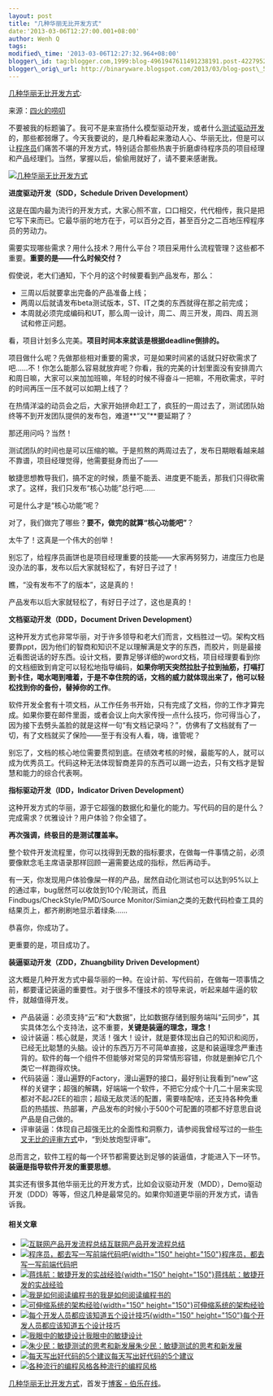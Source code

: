 ```yaml
--- 
layout: post 
title: "几种华丽无比开发方式" 
date:'2013-03-06T12:27:00.001+08:00' 
author: Wenh Q
tags:
modified\_time: '2013-03-06T12:27:32.964+08:00' 
blogger\_id: tag:blogger.com,1999:blog-4961947611491238191.post-4227952252917869146
blogger\_orig\_url: http://binaryware.blogspot.com/2013/03/blog-post\_5.html
---
```

[几种华丽无比开发方式](http://blog.jobbole.com/34851/?utm_source=rss&utm_medium=rss&utm_campaign=%25e5%2587%25a0%25e7%25a7%258d%25e5%258d%258e%25e4%25b8%25bd%25e6%2597%25a0%25e6%25af%2594%25e5%25bc%2580%25e5%258f%2591%25e6%2596%25b9%25e5%25bc%258f):

来源：[四火的唠叨](http://www.raychase.net/1169)

不要被我的标题骗了。我可不是来宣扬什么模型驱动开发，或者什么[测试驱动开发](http://www.amazon.cn/dp/B0011AP332/?tag=vastwork-23 "测试驱动开发")的，那些都弱爆了。今天我要说的，是几种看起来激动人心、华丽无比，但是可以让[程序员](http://blog.jobbole.com/821/ "程序员的本质")们痛苦不堪的开发方式，特别适合那些热衷于折磨虐待程序员的项目经理和产品经理们。当然，掌握以后，偷偷用就好了，请不要来感谢我。

[![几种华丽无比开发方式](http://blog.jobbole.com/wp-content/uploads/2013/03/how-to-torture-programmer.jpg "几种华丽无比开发方式")](http://blog.jobbole.com/wp-content/uploads/2013/03/how-to-torture-programmer.jpg "几种华丽无比开发方式")

**进度驱动开发（SDD，Schedule Driven Development）**

这是在国内最为流行的开发方式，大家心照不宣，口口相交，代代相传，我只是把它写下来而已。它最华丽的地方在于，可以百分之百，甚至百分之二百地压榨程序员的劳动力。

需要实现哪些需求？用什么技术？用什么平台？项目采用什么流程管理？这些都不重要。**重要的是——什么时候交付？**

假使说，老大们通知，下个月的这个时候要看到产品发布，那么：


-   三周以后就要拿出完备的产品准备上线；
-   两周以后就请发布beta测试版本，ST、IT之类的东西就得在那之前完成；
-   本周就必须完成编码和UT，那么周一设计，周二、周三开发，周四、周五测试和修正问题。

看，项目计划多么完美。**项目时间本来就该是根据deadline倒排的。**

项目做什么呢？先做那些相对重要的需求，可是如果时间紧的话就只好砍需求了吧……不！你怎么能那么容易就放弃呢？你看，我的完美的计划里面没有安排周六和周日嘛，大家可以来加加班嘛，年轻的时候不得奋斗一把嘛，不用砍需求，平时的时间再压一压不就可以如期上线了？

在热情洋溢的动员会之后，大家开始拼命赶工了，疯狂的一周过去了，测试团队始终等不到开发团队提供的发布包，难道**“又”**要延期了？

那还用问吗？当然！

测试团队的时间也是可以压缩的嘛。于是煎熬的两周过去了，发布日期眼看越来越不靠谱，项目经理觉得，他需要挺身而出了——

敏捷思想教导我们，搞不定的时候，质量不能丢、进度更不能丢，那我们只得砍需求了。这样，我们只发布“核心功能”总行吧……

可是什么才是“核心功能”呢？

对了，我们做完了哪些？**要不，做完的就算“核心功能吧”**？

太牛了！这真是一个伟大的创举！

别忘了，给程序员画饼也是项目经理重要的技能——大家再努努力，进度压力也是没办法的事，发布以后大家就轻松了，有好日子过了！

瞧，“没有发布不了的版本”，这是真的！

产品发布以后大家就轻松了，有好日子过了，这也是真的！



**文档驱动开发（DDD，Document Driven Development）**

这种开发方式也非常华丽，对于许多领导和老大们而言，文档胜过一切。架构文档要靠ppt，因为他们的智商和知识不足以理解满是文字的东西，而胶片，则是最接近看图说话的好东西。设计文档，要靠足够详细的word文档，项目经理要看到你的文档细致到肯定可以轻松地指导编码，**如果你明天突然拉肚子拉到抽筋，打嗝打到卡住，喝水喝到噎着，于是不幸住院的话，文档的威力就体现出来了，他可以轻松找到你的备份，替掉你的工作**。

软件开发全套有十项文档，从工作任务书开始，只有完成了文档，你的工作才算完成。如果你要在邮件里面，或者会议上向大家传授一点什么技巧，你可得当心了，因为接下去劈头盖脸的就是这样一句“有文档记录吗？”，仿佛有了文档就有了一切，有了文档就买了保险——至于有没有人看，嗨，谁管呢？

别忘了，文档的核心地位需要贯彻到底。在绩效考核的时候，最能写的人，就可以成为优秀员工。代码这种无法体现智商差异的东西可以踢一边去，只有文档才是智慧和能力的综合代表啊。



**指标驱动开发（IDD，Indicator Driven Development）**

这种开发方式的华丽，源于它超强的数据化和量化的能力。写代码的目的是什么？完成需求？优雅设计？用户体验？你全错了。

**再次强调，终极目的是测试覆盖率。**

整个软件开发流程里，你可以找得到无数的指标要求，在做每一件事情之前，必须要像默念毛主席语录那样回顾一遍需要达成的指标，然后再动手。

有一天，你发现用户体验像屎一样的产品，居然自动化测试也可以达到95%以上的通过率，bug居然可以收敛到10个/轮测试，而且Findbugs/CheckStyle/PMD/Source
Monitor/Simian之类的无数代码检查工具的结果页上，都齐刷刷地显示着绿条……

恭喜你，你成功了。

更重要的是，项目成功了。

**装逼驱动开发（ZDD，Zhuangbility Driven Development）**

这大概是几种开发方式中最华丽的一种。在设计前、写代码前，在做每一项事情之前，都要谨记装逼的重要性。对于很多不懂技术的领导来说，听起来越牛逼的软件，就越值得开发。


-   产品装逼：必须支持“云”和“大数据”，比如数据存储到服务端叫“云同步”，其实具体怎么个支持法，这不重要，**关键是装逼的理念，理念！**
-   设计装逼：核心就是，灵活！强大！设计，就是要体现出自己的知识和阅历，已经无比聪慧的头脑。设计的东西万万不可简单直接，这是和装逼理念严重违背的。软件的每一个组件不但能够对常见的异常情形容错，你就是删掉它几个类它一样跑得欢快。
-   代码装逼：漫山遍野的Factory，漫山遍野的接口，最好别让我看到“new”这样的关键字；超强的解耦，好端端一个软件，不把它分成个十几二十层来实现都对不起J2EE的祖宗；超级无敌灵活的配置，需要啥配啥，还支持各种免重启的热插拔、热部署，产品发布的时候小于500个可配置的项都不好意思自说产品是自己做的。
-   评审装逼：体现自己超强无比的全面性和洞察力，请参阅我曾经写过的一些[牛叉无比的评审方式](http://www.raychase.net/322)中，“到处放炮型评审”。

总而言之，软件工程的每一个环节都需要达到足够的装逼值，才能进入下一环节。**装逼是指导软件开发的重要思想**。



其实还有很多其他华丽无比的开发方式，比如会议驱动开发（MDD），Demo驱动开发（DDD）等等，但这几种是最常见的。如果你知道更华丽的开发方式，请告诉我。


#### 相关文章

-   [![互联网产品开发流程总结](http://blog.jobbole.com/wp-content/uploads/2011/11/Internet-logo.jpg)](http://blog.jobbole.com/7869/)[互联网产品开发流程总结](http://blog.jobbole.com/7869/)
-   [![程序员，都去写一写前端代码吧](http://blog.jobbole.com/wp-content/uploads/2013/01/22-150x150.jpg){width="150"
    height="150"}](http://blog.jobbole.com/32565/)[程序员，都去写一写前端代码吧](http://blog.jobbole.com/32565/)
-   [![蒋炜航：敏捷开发的实战经验](http://blog.jobbole.com/wp-content/uploads/2013/01/youdao-scrum-01-150x150.png){width="150"
    height="150"}](http://blog.jobbole.com/32615/)[蒋炜航：敏捷开发的实战经验](http://blog.jobbole.com/32615/)
-   [![我是如何阅读编程书的](http://blog.jobbole.com/wp-content/uploads/2013/02/book-logo-150x150.jpg)](http://blog.jobbole.com/32844/)[我是如何阅读编程书的](http://blog.jobbole.com/32844/)
-   [![可伸缩系统的架构经验](http://blog.jobbole.com/wp-content/uploads/2013/02/scalability-150x150.jpg){width="150"
    height="150"}](http://blog.jobbole.com/34212/)[可伸缩系统的架构经验](http://blog.jobbole.com/34212/)
-   [![每个开发人员都应该知道五个设计技巧](http://blog.jobbole.com/wp-content/uploads/2013/01/design-sugar-developer-should-know-01-150x150.jpg){width="150"
    height="150"}](http://blog.jobbole.com/32721/)[每个开发人员都应该知道五个设计技巧](http://blog.jobbole.com/32721/)
-   [![我眼中的敏捷设计](http://blog.jobbole.com/wp-content/plugins/wordpress-23-related-posts-plugin/static/thumbs/22.jpg)](http://blog.jobbole.com/1467/)[我眼中的敏捷设计](http://blog.jobbole.com/1467/)
-   [![朱少民：敏捷测试的思考和新发展](http://blog.jobbole.com/wp-content/plugins/wordpress-23-related-posts-plugin/static/thumbs/3.jpg)](http://blog.jobbole.com/1362/)[朱少民：敏捷测试的思考和新发展](http://blog.jobbole.com/1362/)
-   [![每天写出好代码的5个建议](http://blog.jobbole.com/wp-content/plugins/wordpress-23-related-posts-plugin/static/thumbs/29.jpg)](http://blog.jobbole.com/971/)[每天写出好代码的5个建议](http://blog.jobbole.com/971/)
-   [![各种流行的编程风格](http://blog.jobbole.com/wp-content/plugins/wordpress-23-related-posts-plugin/static/thumbs/24.jpg)](http://blog.jobbole.com/1276/)[各种流行的编程风格](http://blog.jobbole.com/1276/)

[几种华丽无比开发方式](http://blog.jobbole.com/34851/)，首发于[博客 -
伯乐在线](http://blog.jobbole.com/)。
